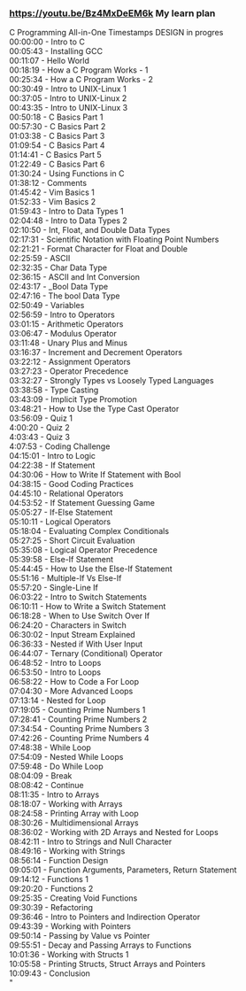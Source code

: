 ### https://youtu.be/Bz4MxDeEM6k  My learn plan
C Programming All-in-One Timestamps
DESIGN in progres <br />
00:00:00 - Intro to C<br />
00:05:43 - Installing GCC<br />
00:11:07 - Hello World<br />
00:18:19 - How a C Program Works - 1<br />
00:25:34 - How a C Program Works - 2<br />
00:30:49 - Intro to UNIX-Linux 1<br />
00:37:05 - Intro to UNIX-Linux 2<br />
00:43:35 - Intro to UNIX-Linux 3<br />
00:50:18 - C Basics Part 1 <br />
00:57:30 - C Basics Part 2<br />
01:03:38 - C Basics Part 3<br />
01:09:54 - C Basics Part 4<br />
01:14:41 - C Basics Part 5<br />
01:22:49 - C Basics Part 6<br />
01:30:24 - Using Functions in C<br />
01:38:12 - Comments<br />
01:45:42 - Vim Basics 1<br />
01:52:33 - Vim Basics 2<br />
01:59:43 - Intro to Data Types 1<br />
02:04:48 - Intro to Data Types 2<br />
02:10:50 - Int, Float, and Double Data Types<br />
02:17:31 - Scientific Notation with Floating Point Numbers<br />
02:21:21 - Format Character for Float and Double<br />
02:25:59 - ASCII<br />
02:32:35 - Char Data Type<br />
02:36:15 - ASCII and Int Conversion<br />
02:43:17 - _Bool Data Type<br />
02:47:16 - The bool Data Type<br />
02:50:49 - Variables<br />
02:56:59 - Intro to Operators<br />
03:01:15 - Arithmetic Operators<br />
03:06:47 - Modulus Operator<br />
03:11:48 - Unary Plus and Minus<br />
03:16:37 - Increment and Decrement Operators<br />
03:22:12 - Assignment Operators<br />
03:27:23 - Operator Precedence<br />
03:32:27 - Strongly Types vs Loosely Typed Languages<br />
03:38:58 - Type Casting<br />
03:43:09 - Implicit Type Promotion<br />
03:48:21 - How to Use the Type Cast Operator<br />
03:56:09 - Quiz 1<br />
4:00:20 - Quiz 2<br />
4:03:43 - Quiz 3<br />
4:07:53 - Coding Challenge<br />
04:15:01 - Intro to Logic<br />
04:22:38 - If Statement<br />
04:30:06 - How to Write If Statement with Bool<br />
04:38:15 - Good Coding Practices<br />
04:45:10 - Relational Operators<br />
04:53:52 - If Statement Guessing Game<br />
05:05:27 - If-Else Statement<br />
05:10:11 - Logical Operators <br />
05:18:04 - Evaluating Complex Conditionals<br />
05:27:25 - Short Circuit Evaluation<br />
05:35:08 - Logical Operator Precedence<br />
05:39:58 - Else-If Statement<br />
05:44:45 - How to Use the Else-If Statement<br />
05:51:16 - Multiple-If Vs Else-If<br />
05:57:20 - Single-Line If<br />
06:03:22 - Intro to Switch Statements<br />
06:10:11 - How to Write a Switch Statement<br />
06:18:28 - When to Use Switch Over If<br />
06:24:20 - Characters in Switch<br />
06:30:02 - Input Stream Explained<br />
06:36:33 - Nested if With User Input<br />
06:44:07 - Ternary (Conditional) Operator<br />
06:48:52 - Intro to Loops<br />
06:53:50 - Intro to Loops<br />
06:58:22 - How to Code a For Loop<br />
07:04:30 - More Advanced Loops<br />
07:13:14 - Nested for Loop<br />
07:19:05 - Counting Prime Numbers 1<br />
07:28:41 - Counting Prime Numbers 2<br />
07:34:54 - Counting Prime Numbers 3<br />
07:42:26 - Counting Prime Numbers 4<br />
07:48:38 - While Loop<br />
07:54:09 - Nested While Loops<br />
07:59:48 - Do While Loop<br />
08:04:09 - Break<br />
08:08:42 - Continue<br />
08:11:35 - Intro to Arrays<br />
08:18:07 - Working with Arrays<br />
08:24:58 - Printing Array with Loop<br />
08:30:26 - Multidimensional Arrays<br />
08:36:02 - Working with 2D Arrays and Nested for Loops<br />
08:42:11 - Intro to Strings and Null Character<br />
08:49:16 - Working with Strings<br />
08:56:14 - Function Design<br />
09:05:01 - Function Arguments, Parameters, Return Statement<br />
09:14:12 - Functions 1<br />
09:20:20 - Functions 2<br />
09:25:35 - Creating Void Functions<br />
09:30:39 - Refactoring<br />
09:36:46 - Intro to Pointers and Indirection Operator<br />
09:43:39 - Working with Pointers<br />
09:50:14 - Passing by Value vs Pointer<br />
09:55:51 - Decay and Passing Arrays to Functions<br />
10:01:36 - Working with Structs 1<br />
10:05:58 - Printing Structs, Struct Arrays and Pointers<br />
10:09:43 - Conclusion<br />
"
